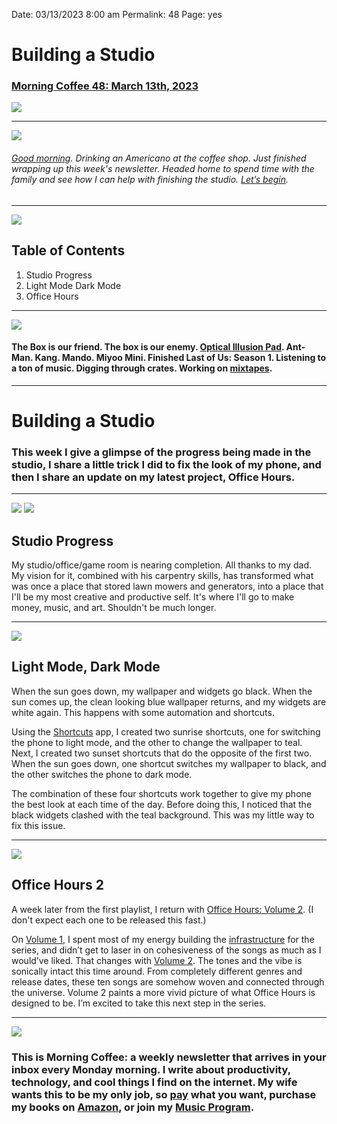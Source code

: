 
Date: 03/13/2023 8:00 am
Permalink: 48
Page: yes

# Building a Studio

### [Morning Coffee 48: March 13th, 2023][1]

![][image-1]

---- 

![][image-2]

###### [Good morning][2]. Drinking an Americano at the coffee shop. Just finished wrapping up this week's newsletter. Headed home to spend time with the family and see how I can help with finishing the studio. [Let’s begin][3].

---- 

![][image-3]

## Table of Contents

1. Studio Progress
2. Light Mode Dark Mode
3. Office Hours

---- 

![][image-4]

#### The Box is our friend. The box is our enemy. [Optical Illusion Pad][4]. Ant-Man. Kang. Mando. Miyoo Mini. Finished Last of Us: Season 1. Listening to a ton of music. Digging through crates. Working on [mixtapes][5].

---- 

# Building a Studio

### This week I give a glimpse of the progress being made in the studio, I share a little trick I did to fix the look of my phone, and then I share an update on my latest project, Office Hours.

---- 

![][image-5]
![][image-6]

## Studio Progress

My studio/office/game room is nearing completion. All thanks to my dad. My vision for it, combined with his carpentry skills, has transformed what was once a place that stored lawn mowers and generators, into a place that I'll be my most creative and productive self. It's where I'll go to make money, music, and art. Shouldn't be much longer.

---- 

![][image-7]

## Light Mode, Dark Mode

When the sun goes down, my wallpaper and widgets go black. When the sun comes up, the clean looking blue wallpaper returns, and my widgets are white again. This happens with some automation and shortcuts.

Using the [Shortcuts][6] app, I created two sunrise shortcuts, one for switching the phone to light mode, and the other to change the wallpaper to teal. Next, I created two sunset shortcuts that do the opposite of the first two. When the sun goes down, one shortcut switches my wallpaper to black, and the other switches the phone to dark mode.

The combination of these four shortcuts work together to give my phone the best look at each time of the day. Before doing this, I noticed that the black widgets clashed with the teal background. This was my little way to fix this issue.

---- 

![][image-8]

## Office Hours 2

A week later from the first playlist, I return with [Office Hours: Volume 2][7]. (I don't expect each one to be released this fast.)

On [Volume 1][8], I spent most of my energy building the [infrastructure][9] for the series, and didn’t get to laser in on cohesiveness of the songs as much as I would’ve liked. That changes with [Volume 2][10]. The tones and the vibe is sonically intact this time around. From completely different genres and release dates, these ten songs are somehow woven and connected through the universe. Volume 2 paints a more vivid picture of what Office Hours is designed to be. I’m excited to take this next step in the series.

---- 

![][image-9]

### This is Morning Coffee: a weekly newsletter that arrives in your inbox every Monday morning. I write about productivity, technology, and cool things I find on the internet. My wife wants this to be my only job, so [pay][11] what you want, purchase my books on [Amazon][12], or join my [Music Program][13].

[1]:	https://nashp.com/48
[2]:	mailto:nashp@me.com
[3]:	mailto:nashp@me.com
[4]:	https://youtu.be/vOEqXZOjMuM
[5]:	https://www.craft.do/s/1j8IoL6mGCIrku
[6]:	https://apps.apple.com/us/app/shortcuts/id915249334
[7]:	https://music.apple.com/us/playlist/office-hours-volume-2/pl.u-WabZloaIdBPzPW
[8]:	https://music.apple.com/us/playlist/office-hours-volume-1/pl.u-8aAVoP6uoBYEYN
[9]:	https://www.craft.do/s/1j8IoL6mGCIrku
[10]:	https://music.apple.com/us/playlist/office-hours-volume-2/pl.u-WabZloaIdBPzPW
[11]:	https://buy.stripe.com/fZe4jqd135LRc4U4gj
[12]:	https://www.amazon.com/dp/B0CQQG3JCF?binding=paperback&ref=dbs_dp_awt_sb_pc_tpbk
[13]:	https://patreon.com/nashp

[image-1]:	https://nashp.com/_media/mc.gif
[image-2]:	https://i.imgur.com/6SErf2g.jpg
[image-3]:	https://i.imgur.com/eO2hcg2.jpg
[image-4]:	https://blotcdn.com/blog_7d9c6729f90a4fd68ca68a09e88009f0/_image_cache/7cf7610f-df38-435d-8654-200d185511c1.gif
[image-5]:	https://i.imgur.com/ZzV6pYN.jpg
[image-6]:	https://media.giphy.com/media/TZmu23ShNhln5ygxc2/giphy.gif
[image-7]:	https://i.imgur.com/cqXs48b.jpg
[image-8]:	https://i.imgur.com/AK2nSxK.jpg
[image-9]:	https://i.imgur.com/MwejBou.jpg